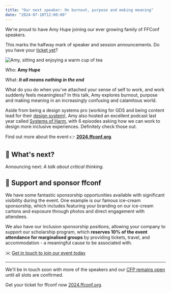 ```yaml
---
title: "Our next speaker: On burnout, purpose and making meaning"
date: "2024-07-10T12:00:00"
---
```


We're proud to have Amy Hupe joining our ever growing family of FFConf speakers.

This marks the halfway mark of speaker and session announcements. Do you have your [ticket yet](https://ffconf.org/tickets)?

<div class="image-and-text">

![Amy, sitting and enjoying a warm cup of tea](/images/articles/2024-amy.jpg)

<div>

Who: **Amy Hupe**

What: ***It all means nothing in the end***

What do you do when you've attached your sense of self to work, and work suddenly feels meaningless? In this talk, Amy explores burnout, purpose and making meaning in an increasingly confusing and calamitous world.

Aside from being a design systems pro (working for GDS and being content lead for their [design system](https://design-system.service.gov.uk/)), Amy also hosted an excellent podcast last year called [Systems of Harm](https://systems-of-harm.fireside.fm/), with 6 episodes asking how we can work to design more inclusive experiences. Definitely check those out.

</div></div>

Find out more about the event 👉 **[2024.ffconf.org](https://2024.ffconf.org/)**.

## 🤔 What's next?

Announcing next: _A talk about critical thinking._

## 💞 Support and sponsor ffconf

We have some fantastic sponsorship opportunities available with significant visibility during the event. One example is our famous ice-cream sponsorship, which includes featuring your branding on our ice-cream cartons and exposure through photos and direct engagement with attendees.

We also have our inclusion sponsorship positions, allowing your company to support our scholarship program, which **reserves 10% of the event attendance for marginalised groups** by providing tickets, travel, and accommodation - a meaningful cause to be associated with.

✉️ [Get in touch to join our event today](mailto:events@leftlogic.com?subject=Request%20for%20sponsor%20pack%20%5B2024%5D)

---

We'll be in touch soon with more of the speakers and our [CFP remains open](https://ffconf.org/cfp) until all slots are confirmed.

Get your ticket for ffconf now [2024.ffconf.org](https://2024.ffconf.org/).